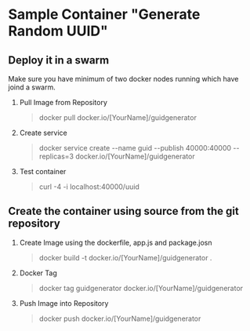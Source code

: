 # Sample Container "Generate Random UUID"

## Deploy it in a swarm
Make sure you have minimum of two docker nodes running which have joind a swarm.

1) Pull Image from Repository
    >docker pull docker.io/[YourName]/guidgenerator

2. Create service
    >docker service create --name guid --publish 40000:40000 --replicas=3 docker.io/[YourName]/guidgenerator

3. Test container
    >curl -4 -i localhost:40000/uuid

## Create the container using source from the git repository

1. Create Image using the dockerfile, app.js and package.josn
    > docker build -t docker.io/[YourName]/guidgenerator .

2. Docker Tag
    >docker tag guidgenerator docker.io/[YourName]/guidgenerator

3. Push Image into Repository
    >docker push docker.io/[YourName]/guidgenerator

